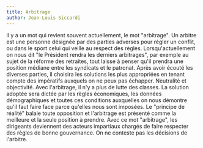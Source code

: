 ```yaml
---
title: Arbitrage
author: Jean-Louis Siccardi
---
```

Il y a un mot qui revient souvent actuellement, le mot "arbitrage". Un arbitre est une personne désignée par des parties adverses pour régler un conflit, ou dans le sport celui qui veille au respect des règles. Lorsqu'actuellement on nous dit "le Président rendra les derniers arbitrages", par exemple au sujet de la réforme des retraites, tout laisse à penser qu'il prendra une position médiane entre les syndicats et le patronat. Après avoir écouté les diverses parties, il choisira les solutions les plus appropriées en tenant compte des impératifs auxquels on ne peux pas échapper. Neutralité et objectivité. Avec l'arbitrage, il n'y a plus de lutte des classes. La solution adoptée sera dictée par les règles économiques, les données démographiques et toutes ces conditions auxquelles on nous démontre qu'il faut faire face parce qu'elles nous sont imposées. Le "principe de réalité" balaie toute opposition et l'arbitrage est présenté comme la meilleure et la seule position à prendre. Avec ce mot "arbitrage", les dirigeants deviennent des acteurs impartiaux chargés de faire respecter des règles de bonne gouvernance. On ne conteste pas les décisions de l'arbitre.
